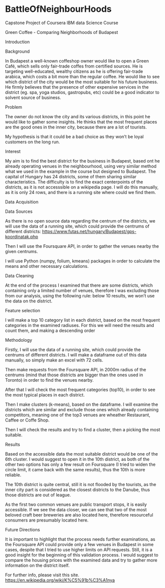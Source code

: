 # BattleOfNeighbourHoods
Capstone Project of Coursera IBM data Science Course 

Green Coffee - Comparing Neighborhoods of Budapest 

Introduction

Background

In Budapest a well-known coffeshop owner would like to open a Green Café, which sells only fair-trade coffes from certified sources. 
He is targeting well-educated, wealthy citizens as he is offering fair-trade arabica, which costs a bit more than the regular coffee. He would like to see which district of the city would be the most suitable for his future business. He firmly believes that the presence of other expensive services in the district (eg. spa, yoga studios, gastropubs, etc) could be a good indicator to solvent source of business. 

Problem

The owner do not know the city and its various districts, in this point he would like to gather some insights. He thinks that the most frequent places are the good ones in the inner city, because there are a lot of tourists. 

My hypothesis is that it could be a bad choice as they won’t be loyal customers on the long run.  

Interest

My aim is to find the best district for the business in Budapest, based ont he already operating venues in the neighbourhood, using very similar method what we used in the example in the course but designed to Budapest. The capital of Hungary has 24 districts, some of them sharing similar characteristics. The difficulty is to find the exact centerpoints of the districts, as it is not accesssible on a wikipedia page. I will do this manually, as it is only 24 rows, and there is a running site where could we find them.

Data Acquisition

Data Sources 

As there is no open source data regarding the centrum of the districts, we will use the data of a running site, which could provide the centrums of different districts: https://www.futas.net/hungary/Budapest/gps-koordinatak.php

Then I will use the Foursquare API, in order to gather the venues nearby the given centrums. 

I will use Python (numpy, folium, kmeans) packages in order to calculate the means and other necessary calculations. 

Data Cleaning

At the  end of the process I examined that there are some districts, which containing only a limited number of venues, therefore I was excluding those from our analysis, using the following rule: below 10 results, we won’t use the data on the district. 

Feature selection

I will make a top 10 category list in each district, based on the most frequent categories in the examined radiuses. For this we will need the results and count them, and making a descending order 


Methodology

Firstly, I will use the data of a running site, which could provide the centrums of different districts. I will make a dataframe out of this data manually, so simply make an excel with 72 cells. 

Then make requests from the Foursquare API, in 2000m radius of the centrums (mind that those districts are bigger than the ones used in Toronto) in order to find the venues nearby. 

After that I will check the most frequent categories (top10), in order to see the most typical places in each district. 

Then I make clusters (k-means), based on the dataframe. I will examine the districts which are similar and exclude those ones which already containing competitors, meaning one of the top3 venues are wheather Restaurant, Caffee or Coffe Shop.

Then I will check the results and try to find a cluster, then a picking the most suitable. 

Results

Based on the accessible data the most suitable district would be one of the 6th cluster. I would suggest to open it in the 10th district, as both of the other two options has only a few result on Foursquare (I tried to widen the circle limit, it came back with the same results), thus the 10th is more reliable. 

The 10th district is quite central, still it is not flooded by the tourists, as the inner city part is considered as the closest districts to the Danube, thus those districts are out of league. 

As the first two common venues are public transport stops, it is easily accessible. If we see the data closer, we can see that two of the most beloved craft beer breweries are also located here, therefore resourceful consumers are presumably located here.   

 

Future Directions

It is important to highlight that the process needs further examinations, as the Foursquare API could provide only a few venues in Budapest in some cases, despite that I tried to use higher limits on API requests. 
Still, it is a good insight for the beginning of this validation process. I would suggest to compare the housing prices with the examined data and try to gather more information on the district itself. 

For further info, please visit this site.
https://en.wikipedia.org/wiki/K%C5%91b%C3%A1nya
